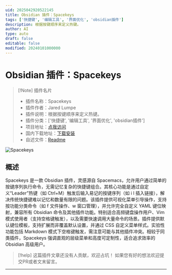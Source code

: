 ```yaml
---
uid: 2025042920522145
title: Obsidian 插件：Spacekeys
tags: ['快捷键', '编辑工具', '界面优化', 'obsidian插件']
description: 根据按键顺序来定义热键。
author: AI
type: auto
draft: false
editable: false
modified: 20240101000000
---
```


# Obsidian 插件：Spacekeys

> [!Note] 插件名片
> - 插件名称：Spacekeys
> - 插件作者：Jared Lumpe
> - 插件说明：根据按键顺序来定义热键。
> - 插件分类：['快捷键', '编辑工具', '界面优化', 'obsidian插件']
> - 项目地址：[点我访问](https://github.com/jlumpe/obsidian-spacekeys)
> - 国内下载地址：[下载安装](https://pkmer.cn/products/plugin/pluginMarket/?spacekeys)
> - 自述文件：[Readme](https://ghproxy.net/https://raw.githubusercontent.com/jlumpe/obsidian-spacekeys/master/README.md)

![Spacekeys](https://cdn.pkmer.cn/covers/spacekeys_1_0.gif!pkmer)

## 概述

Spacekeys 是一款 Obsidian 插件，灵感源自 Spacemacs，允许用户通过简单的按键序列执行命令，无需记忆复杂的快捷键组合。其核心功能是通过自定义“Leader”热键（如 Ctrl+M）触发后输入易记的按键序列（如 i l 插入链接），解决传统快捷键难以记忆和数量有限的问题。该插件提供可视化菜单引导操作，支持按功能分类命令（如 f 文件操作、w 窗口管理），并允许完全自定义 YAML 键位映射，兼容所有 Obsidian 命令及其他插件功能。特别适合高频键盘操作用户、Vim 模式使用者（支持空格键触发），以及需要快速调用大量命令的场景。插件提供默认键位模板，支持扩展而非覆盖默认设置，并通过 CSS 自定义菜单样式。实验性功能包括 Markdown 模式下空格键触发，需注意可能与其他插件冲突。相较于同类插件，Spacekeys 强调直观的层级菜单和高度可定制性，适合追求效率的 Obsidian 高级用户。


> [!help] 
> 这篇插件文章还没有人贡献，欢迎占坑！
> 如果您有好的想法欢迎提交PR或者文末留言。
> 

---



